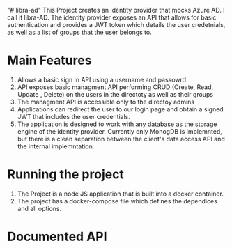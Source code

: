 "# libra-ad" 
This Project creates an identity provider that mocks Azure AD. I call it libra-AD. The identity provider exposes an API that allows for basic authentication and provides a JWT token which details the user credetnials, as well as a list of groups that the user belongs to. 

# Main Features
1. Allows a basic sign in API using a username and passowrd
2. API exposes basic managment API performing CRUD (Create, Read, Update , Delete) on the users in the directoty as well as their groups
3. The managment API is accessible only to the directoy admins
4. Applications can redirect the user to our login page and obtain a signed JWT that includes the user credentials.
5. The application is designed to work with any database as the storage engine of the identity provider. Currently only MonogDB is implemnted, but there is a clean separation between the client's data access API and the internal implemntation. 

# Running the project
1. The Project is a node JS application that is built into a docker container.
2. The project has a docker-compose file which defines the dependices and all options.

# Documented API
